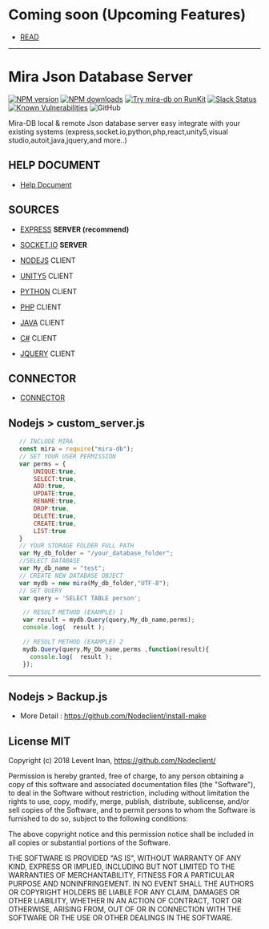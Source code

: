 # Coming soon (Upcoming Features)
* [READ][df12] 

---

# Mira Json Database Server

[![NPM version][npm-image]][npm-url]
[![NPM downloads][downloads-image]][downloads-url]
[![Try mira-db on RunKit](https://badge.runkitcdn.com/mira-db.svg)](https://npm.runkit.com/mira-db)
[![Slack Status](https://img.shields.io/badge/slack-Nodeclient-blue.svg?longCache=true&style=flat)](https://nodeclient.slack.com)
[![Known Vulnerabilities](https://snyk.io/test/npm/mira-db/badge.svg)](https://snyk.io/test/npm/mira-db)
![GitHub](https://img.shields.io/github/license/mashape/apistatus.svg)

Mira-DB local & remote Json database server
easy integrate with your existing systems (express,socket.io,python,php,react,unity5,visual studio,autoit,java,jquery,and more..)

## HELP DOCUMENT
* [Help Document][df9]

## SOURCES

* [EXPRESS][df1]    **SERVER (recommend)**
* [SOCKET.IO][df2]  **SERVER**  

* [NODEJS][df7]      CLIENT 
* [UNITY5][df5]      CLIENT 
* [PYTHON][df4]      CLIENT
* [PHP][df10]        CLIENT
* [JAVA][df6]        CLIENT 
* [C#][df3]          CLIENT 
* [JQUERY][df8]      CLIENT 
  
## CONNECTOR
* [CONNECTOR][df11]




## Nodejs  > custom_server.js

 ```js
    // INCLUDE MIRA
    const mira = require("mira-db");
    // SET YOUR USER PERMISSION
    var perms = { 
        UNIQUE:true,
        SELECT:true,
        ADD:true,
        UPDATE:true,
        RENAME:true,
        DROP:true,
        DELETE:true,
        CREATE:true,
        LIST:true 
    }
    // YOUR STORAGE FOLDER FULL PATH
    var My_db_folder = "/your_database_folder";
    //SELECT DATABASE
    var My_db_name = "test";
    // CREATE NEW DATABASE OBJECT
    var mydb = new mira(My_db_folder,"UTF-8");
    // SET QUERY
    var query = 'SELECT TABLE person';
```
```js    
    // RESULT METHOD (EXAMPLE) 1
    var result = mydb.Query(query,My_db_name,perms);
    console.log(  result );
```  
```js    
    // RESULT METHOD (EXAMPLE) 2
    mydb.Query(query,My_Db_name,perms ,function(result){
      console.log(  result );
    });           
```  


-----
## Nodejs  > Backup.js
* More Detail : https://github.com/Nodeclient/install-make


## License MIT

Copyright (c) 2018 Levent Inan, https://github.com/Nodeclient/

Permission is hereby granted, free of charge, to any person obtaining
a copy of this software and associated documentation files (the
"Software"), to deal in the Software without restriction, including
without limitation the rights to use, copy, modify, merge, publish,
distribute, sublicense, and/or sell copies of the Software, and to
permit persons to whom the Software is furnished to do so, subject to
the following conditions:

The above copyright notice and this permission notice shall be
included in all copies or substantial portions of the Software.

THE SOFTWARE IS PROVIDED "AS IS", WITHOUT WARRANTY OF ANY KIND,
EXPRESS OR IMPLIED, INCLUDING BUT NOT LIMITED TO THE WARRANTIES OF
MERCHANTABILITY, FITNESS FOR A PARTICULAR PURPOSE AND
NONINFRINGEMENT. IN NO EVENT SHALL THE AUTHORS OR COPYRIGHT HOLDERS BE
LIABLE FOR ANY CLAIM, DAMAGES OR OTHER LIABILITY, WHETHER IN AN ACTION
OF CONTRACT, TORT OR OTHERWISE, ARISING FROM, OUT OF OR IN CONNECTION
WITH THE SOFTWARE OR THE USE OR OTHER DEALINGS IN THE SOFTWARE.

   [df12]: <https://github.com/Nodeclient/Mira-DB/tree/master/HELP DOCS/news.md>
   [df11]: <https://github.com/Nodeclient/Mira-DB/tree/master/CONNECTOR>
   [df10]: <https://github.com/Nodeclient/Mira-DB/tree/master/CLIENT EXAMPLE/Express Server clients/Example Client (PHP5)>
   [df9]: <https://github.com/Nodeclient/Mira-DB/tree/master/HELP DOCS>
   [df8]: <https://github.com/Nodeclient/Mira-DB/tree/master/CLIENT EXAMPLE/Express Server clients/Example Client (HTML)>
   [df7]: <https://github.com/Nodeclient/Mira-DB/tree/master/CLIENT%20EXAMPLE/Express%20Server%20clients/Example%20Client%20(NODE.JS)>
   [df6]: <https://github.com/Nodeclient/Mira-DB/tree/master/CLIENT EXAMPLE/Express Server clients/Example Client (java)>
   [df5]: <https://github.com/Nodeclient/Mira-DB/tree/master/CLIENT EXAMPLE/Express Server clients/Example Client (UNITY5 GAME ENGINE)>
   [df4]: <https://github.com/Nodeclient/Mira-DB/tree/master/CLIENT EXAMPLE/Express Server clients/Example Client (PYTHON)>
   [df3]: <https://github.com/Nodeclient/Mira-DB/tree/master/CLIENT EXAMPLE/Express Server clients/Example Client (C%23)>
   [df2]: <https://github.com/Nodeclient/Mira-DB/tree/master/SERVER EXAMPLE/Remote Database (socket.io Server)>
   [df1]: <https://github.com/Nodeclient/Mira-DB/tree/master/SERVER EXAMPLE/Remote Database (express Server)>
   [npm-image]: https://img.shields.io/npm/v/mira-db.svg?style=flat
   [npm-url]: https://npmjs.org/package/mira-db
   [downloads-image]: https://img.shields.io/npm/dm/mira-db.svg?style=flat
   [downloads-url]: https://npmjs.org/package/mira-db
